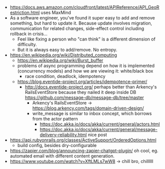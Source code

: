 - https://docs.aws.amazon.com/cloudfront/latest/APIReference/API_GeoRestriction.html uses MaxMind
- As a software engineer, you've found it super easy to add and remove something, but hard to update it. Because update involves migration, communication for related changes, side-effect control including rollback in crisis...
	- Feel like fixing a person who "can think" is a different dimension of difficulty.
	- But it is always easy to add/remove. No entropy.
- https://en.wikipedia.org/wiki/Distributed_computing
	- https://en.wikipedia.org/wiki/Burst_buffer
	- problems of async programming depend on how it is implemented (concurrency models) and how we are viewing it: white/black box
		- race condition, deadlock, idempotency 
	- https://blog.eventide-project.org/articles/idempotence-primer/
		- http://docs.eventide-project.org/  perhaps better than Arkency's RailsEventStore because they nailed it deep inside DB https://github.com/message-db/message-db/tree/master
			- Arkency's RailsEventStore -> https://blog.arkency.com/tags/domain-driven-design/
			- write_message is similar to inbox concept, which borrows from the actor pattern
				- https://doc.akka.io/docs/akka/current/general/actors.html
				- https://doc.akka.io/docs/akka/current/general/message-delivery-reliability.html nice post
- https://api.rubyonrails.org/classes/ActiveSupport/OrderedOptions.html
	- build config, besides dry-configurable
- https://zapier.com/blog/announcing-zapier-chatgpt-plugin/ oh cool, eg. automated email with different content generation.
- https://www.youtube.com/watch?v=XftLMLs7wW8 -> chill bro, chillllll